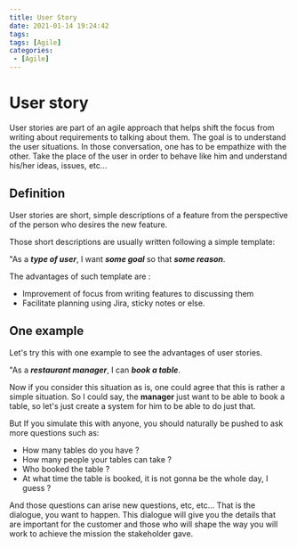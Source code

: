 ```yaml
---
title: User Story
date: 2021-01-14 19:24:42
tags:
tags: [Agile]
categories:
 - [Agile]
---
```



# User story


User stories are part of an agile approach that helps shift the focus from writing about requirements to talking about them.
The goal is to understand the user situations. In those conversation, one has to be empathize with the other. Take the place of the user in order to behave like him and understand his/her ideas, issues, etc...


## Definition

User stories are short, simple descriptions of a feature from the perspective of the person who desires the new feature.

Those short descriptions are usually written following a simple template:

"As a **_type of user_**, I want **_some goal_** so that **_some reason_**.

The advantages of such template are :
* Improvement of focus from writing features to discussing them
* Facilitate planning using Jira, sticky notes or else.


## One example

Let's try this with one example to see the advantages of user stories.

"As a **_restaurant manager_**, I can **_book a table_**.

Now if you consider this situation as is, one could agree that this is rather a simple situation. So I could say, the **manager** just want to be able to book a table, so let's just create a system for him to be able to do just that.

But If you simulate this with anyone, you should naturally be pushed to ask more questions such as:
* How many tables do you have ?
* How many people your tables can take ?
* Who booked the table ?
* At what time the table is booked, it is not gonna be the whole day, I guess ?

And those questions can arise new questions, etc, etc...
That is the dialogue, you want to happen. This dialogue will give you the details that are important for the customer and those who will shape the way you will work to achieve the mission the stakeholder gave.


